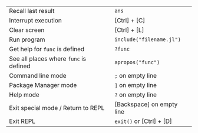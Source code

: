 |                                        |                                 |
| -------------------------------------- | ------------------------------- |
| Recall last result                     | `ans`                           |
| Interrupt execution                    | \[Ctrl\] + \[C\]                |
| Clear screen                           | \[Ctrl\] + \[L\]                |
| Run program                            | `include("filename.jl")`        |
| Get help for `func` is defined         | `?func`                         |
| See all places where `func` is defined | `apropos("func")`               |
| Command line mode                      | `;`   on empty line             |
| Package Manager mode                   | `]`   on empty line             |
| Help mode                              | `?`   on empty line             |
| Exit special mode / Return to REPL     | \[Backspace\] on empty line     |
| Exit REPL                              | `exit()` or \[Ctrl\] + \[D\]    |
